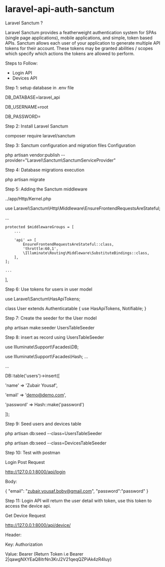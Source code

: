 # laravel-api-auth-sanctum

Laravel Sanctum ?

Laravel Sanctum provides a featherweight authentication system for SPAs (single page applications), mobile applications, and simple, token based APIs. Sanctum allows each user of your application to generate multiple API tokens for their account. These tokens may be granted abilities / scopes which specify which actions the tokens are allowed to perform.


Steps to Follow:

- Login API
- Devices API

Step 1: setup database in .env file

DB_DATABASE=laravel_api

DB_USERNAME=root

DB_PASSWORD=


Step 2: Install Laravel Sanctum

composer require laravel/sanctum


Step 3: Sanctum configuration and migration files Configuration

php artisan vendor:publish --provider="Laravel\Sanctum\SanctumServiceProvider"


Step 4: Database migrations execution

php artisan migrate


Step 5: Adding the Sanctum middleware

../app/Http/Kernel.php

use Laravel\Sanctum\Http\Middleware\EnsureFrontendRequestsAreStateful;

...

    protected $middlewareGroups = [
        ...

        'api' => [
            EnsureFrontendRequestsAreStateful::class,
            'throttle:60,1',
            \Illuminate\Routing\Middleware\SubstituteBindings::class,
        ],
    ];

    ...
],



Step 6: Use tokens for users in user model

use Laravel\Sanctum\HasApiTokens;

class User extends Authenticatable
{
    use HasApiTokens, Notifiable;
}


Step 7: Create the seeder for the User model

php artisan make:seeder UsersTableSeeder


Step 8: insert as record using UsersTableSeeder

use Illuminate\Support\Facades\DB;

use Illuminate\Support\Facades\Hash;
...

...

DB::table('users')->insert([
   
   'name' => 'Zubair Yousaf',
   
   'email' => 'demo@demo.com',
   
   'password' => Hash::make('password')

]);


Step 9: Seed users and devices table

php artisan db:seed --class=UsersTableSeeder


php artisan db:seed --class=DevicesTableSeeder


Step 10: Test with postman

Login Post Request

http://127.0.0.1:8000/api/login

Body:

{
	"email": "zubair.yousaf.boby@gmail.com",
	"password":"password"
}


Step 11: Login API will return the user detail with token, use this token to access the device api.


Get Device Request

http://127.0.0.1:8000/api/device/

Header:

Key: Authorization

Value: Bearer (Return Token i.e Bearer 2|qawgNXYEaQ8itrNn3KrJ2V21qeqQZPiAk4zR4Iuy)











